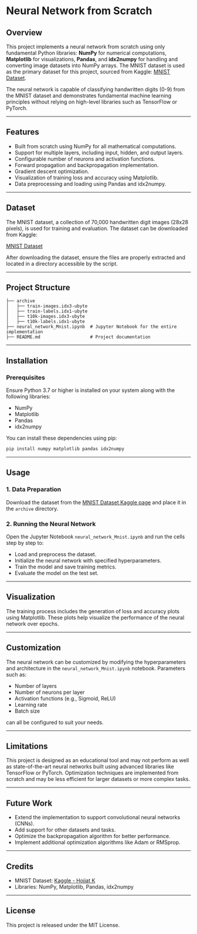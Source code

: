 # Neural Network from Scratch

## Overview
This project implements a neural network from scratch using only fundamental Python libraries: **NumPy** for numerical computations, **Matplotlib** for visualizations, **Pandas**, and **idx2numpy** for handling and converting image datasets into NumPy arrays. The MNIST dataset is used as the primary dataset for this project, sourced from Kaggle: [MNIST Dataset](https://www.kaggle.com/datasets/hojjatk/mnist-dataset).

The neural network is capable of classifying handwritten digits (0-9) from the MNIST dataset and demonstrates fundamental machine learning principles without relying on high-level libraries such as TensorFlow or PyTorch.

---

## Features
- Built from scratch using NumPy for all mathematical computations.
- Support for multiple layers, including input, hidden, and output layers.
- Configurable number of neurons and activation functions.
- Forward propagation and backpropagation implementation.
- Gradient descent optimization.
- Visualization of training loss and accuracy using Matplotlib.
- Data preprocessing and loading using Pandas and idx2numpy.

---

## Dataset
The MNIST dataset, a collection of 70,000 handwritten digit images (28x28 pixels), is used for training and evaluation. The dataset can be downloaded from Kaggle:

[MNIST Dataset](https://www.kaggle.com/datasets/hojjatk/mnist-dataset)

After downloading the dataset, ensure the files are properly extracted and located in a directory accessible by the script.

---

## Project Structure
```plaintext
├── archive
│   ├── train-images.idx3-ubyte
│   ├── train-labels.idx1-ubyte
│   ├── t10k-images.idx3-ubyte
│   ├── t10k-labels.idx1-ubyte
├── neural_network_Mnist.ipynb  # Jupyter Notebook for the entire implementation
├── README.md                   # Project documentation
```

---

## Installation

### Prerequisites
Ensure Python 3.7 or higher is installed on your system along with the following libraries:

- NumPy
- Matplotlib
- Pandas
- idx2numpy

You can install these dependencies using pip:
```bash
pip install numpy matplotlib pandas idx2numpy
```

---

## Usage

### 1. Data Preparation
Download the dataset from the [MNIST Dataset Kaggle page](https://www.kaggle.com/datasets/hojjatk/mnist-dataset) and place it in the `archive` directory.

### 2. Running the Neural Network
Open the Jupyter Notebook `neural_network_Mnist.ipynb` and run the cells step by step to:
- Load and preprocess the dataset.
- Initialize the neural network with specified hyperparameters.
- Train the model and save training metrics.
- Evaluate the model on the test set.

---

## Visualization
The training process includes the generation of loss and accuracy plots using Matplotlib. These plots help visualize the performance of the neural network over epochs.

---

## Customization
The neural network can be customized by modifying the hyperparameters and architecture in the `neural_network_Mnist.ipynb` notebook. Parameters such as:
- Number of layers
- Number of neurons per layer
- Activation functions (e.g., Sigmoid, ReLU)
- Learning rate
- Batch size

can all be configured to suit your needs.

---

## Limitations
This project is designed as an educational tool and may not perform as well as state-of-the-art neural networks built using advanced libraries like TensorFlow or PyTorch. Optimization techniques are implemented from scratch and may be less efficient for larger datasets or more complex tasks.

---

## Future Work
- Extend the implementation to support convolutional neural networks (CNNs).
- Add support for other datasets and tasks.
- Optimize the backpropagation algorithm for better performance.
- Implement additional optimization algorithms like Adam or RMSprop.

---

## Credits
- MNIST Dataset: [Kaggle - Hojjat K](https://www.kaggle.com/datasets/hojjatk/mnist-dataset)
- Libraries: NumPy, Matplotlib, Pandas, idx2numpy

---

## License
This project is released under the MIT License.

